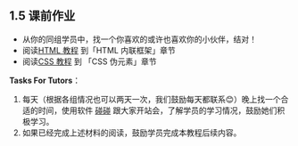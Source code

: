 ## 1.5 课前作业

- 从你的同组学员中，找一个你喜欢的或许也喜欢你的小伙伴，结对！
- 阅读[HTML 教程](http://www.w3school.com.cn/html/index.asp) 到「HTML 内联框架」章节
- 阅读[CSS 教程](http://www.w3school.com.cn/css/index.asp) 到 「CSS 伪元素」章节

**Tasks For Tutors**：
1. 每天（根据各组情况也可以两天一次，我们鼓励每天都联系😊）晚上找一个合适的时间，使用软件 [碰碰](https://pengpeng.us/) 跟大家开站会，了解学员的学习情况，鼓励她们积极学习。
2. 如果已经完成上述材料的阅读，鼓励学员完成本教程后续内容。
